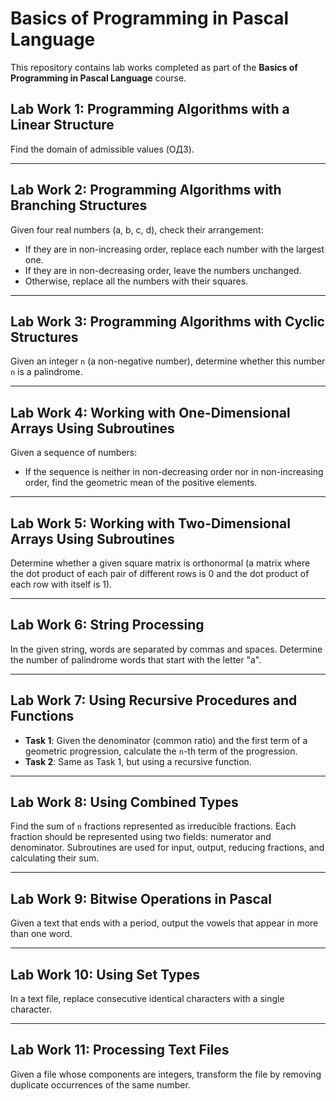 # Basics of Programming in Pascal Language

This repository contains lab works completed as part of the **Basics of Programming in Pascal Language** course.

## Lab Work 1: Programming Algorithms with a Linear Structure
Find the domain of admissible values (ОДЗ).

---

## Lab Work 2: Programming Algorithms with Branching Structures
Given four real numbers (a, b, c, d), check their arrangement:
- If they are in non-increasing order, replace each number with the largest one.
- If they are in non-decreasing order, leave the numbers unchanged.
- Otherwise, replace all the numbers with their squares.

---

## Lab Work 3: Programming Algorithms with Cyclic Structures
Given an integer `n` (a non-negative number), determine whether this number `n` is a palindrome.

---

## Lab Work 4: Working with One-Dimensional Arrays Using Subroutines
Given a sequence of numbers:
- If the sequence is neither in non-decreasing order nor in non-increasing order, find the geometric mean of the positive elements.

---

## Lab Work 5: Working with Two-Dimensional Arrays Using Subroutines
Determine whether a given square matrix is orthonormal (a matrix where the dot product of each pair of different rows is 0 and the dot product of each row with itself is 1).

---

## Lab Work 6: String Processing
In the given string, words are separated by commas and spaces. Determine the number of palindrome words that start with the letter "a".

---

## Lab Work 7: Using Recursive Procedures and Functions
- **Task 1**: Given the denominator (common ratio) and the first term of a geometric progression, calculate the `n`-th term of the progression.
- **Task 2**: Same as Task 1, but using a recursive function.

---

## Lab Work 8: Using Combined Types
Find the sum of `n` fractions represented as irreducible fractions. Each fraction should be represented using two fields: numerator and denominator. Subroutines are used for input, output, reducing fractions, and calculating their sum.

---

## Lab Work 9: Bitwise Operations in Pascal
Given a text that ends with a period, output the vowels that appear in more than one word.

---

## Lab Work 10: Using Set Types
In a text file, replace consecutive identical characters with a single character.

---

## Lab Work 11: Processing Text Files
Given a file whose components are integers, transform the file by removing duplicate occurrences of the same number.
